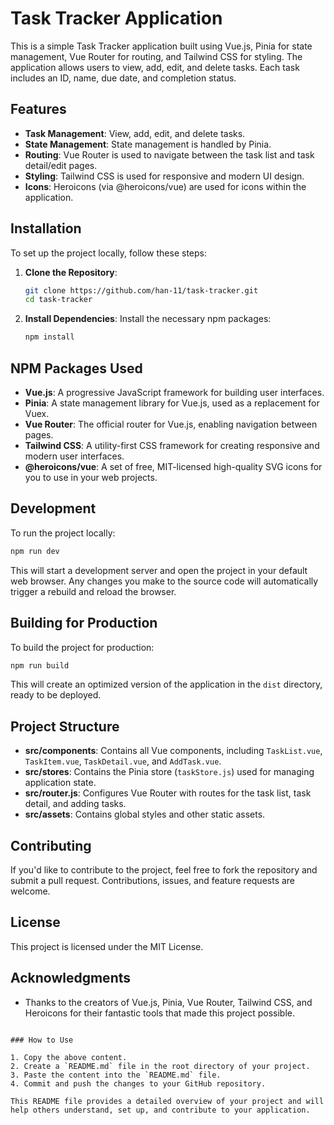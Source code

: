 
# Task Tracker Application

This is a simple Task Tracker application built using Vue.js, Pinia for state management, Vue Router for routing, and Tailwind CSS for styling. The application allows users to view, add, edit, and delete tasks. Each task includes an ID, name, due date, and completion status.

## Features

- **Task Management**: View, add, edit, and delete tasks.
- **State Management**: State management is handled by Pinia.
- **Routing**: Vue Router is used to navigate between the task list and task detail/edit pages.
- **Styling**: Tailwind CSS is used for responsive and modern UI design.
- **Icons**: Heroicons (via @heroicons/vue) are used for icons within the application.

## Installation

To set up the project locally, follow these steps:

1. **Clone the Repository**:
   ```bash
   git clone https://github.com/han-11/task-tracker.git
   cd task-tracker
   ```

2. **Install Dependencies**:
   Install the necessary npm packages:
   ```bash
   npm install
   ```

## NPM Packages Used

- **Vue.js**: A progressive JavaScript framework for building user interfaces.
- **Pinia**: A state management library for Vue.js, used as a replacement for Vuex.
- **Vue Router**: The official router for Vue.js, enabling navigation between pages.
- **Tailwind CSS**: A utility-first CSS framework for creating responsive and modern user interfaces.
- **@heroicons/vue**: A set of free, MIT-licensed high-quality SVG icons for you to use in your web projects.

## Development

To run the project locally:

```bash
npm run dev
```

This will start a development server and open the project in your default web browser. Any changes you make to the source code will automatically trigger a rebuild and reload the browser.

## Building for Production

To build the project for production:

```bash
npm run build
```

This will create an optimized version of the application in the `dist` directory, ready to be deployed.

## Project Structure

- **src/components**: Contains all Vue components, including `TaskList.vue`, `TaskItem.vue`, `TaskDetail.vue`, and `AddTask.vue`.
- **src/stores**: Contains the Pinia store (`taskStore.js`) used for managing application state.
- **src/router.js**: Configures Vue Router with routes for the task list, task detail, and adding tasks.
- **src/assets**: Contains global styles and other static assets.

## Contributing

If you'd like to contribute to the project, feel free to fork the repository and submit a pull request. Contributions, issues, and feature requests are welcome.

## License

This project is licensed under the MIT License.

## Acknowledgments

- Thanks to the creators of Vue.js, Pinia, Vue Router, Tailwind CSS, and Heroicons for their fantastic tools that made this project possible.
```

### How to Use

1. Copy the above content.
2. Create a `README.md` file in the root directory of your project.
3. Paste the content into the `README.md` file.
4. Commit and push the changes to your GitHub repository.

This README file provides a detailed overview of your project and will help others understand, set up, and contribute to your application.
